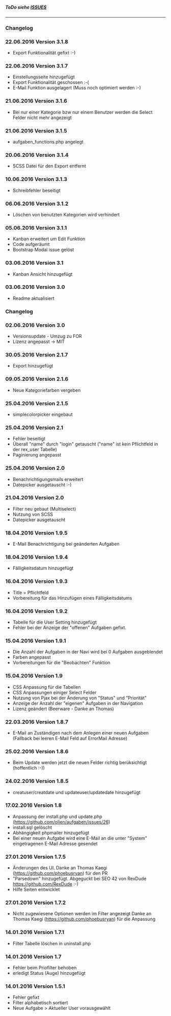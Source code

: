 ##### ToDo siehe [ISSUES](https://github.com/olien/aufgaben/issues) #####

---

### Changelog ###


### 22.06.2016 Version 3.1.8 ###

- Export Funktionalität gefixt :-)

### 22.06.2016 Version 3.1.7 ###

- Einstellungsseite hinzugefügt
- Export Funktionalität geschossen :-(
- E-Mail Funktion ausgelagert (Muss noch optimiert werden :-)

### 21.06.2016 Version 3.1.6 ###

- Bei nur einer Kategorie bzw nur einem Benutzer werden die Select Felder nicht mehr angezeigt

### 21.06.2016 Version 3.1.5 ###

- aufgaben_functions.php angelegt

### 20.06.2016 Version 3.1.4 ###

- SCSS Datei für den Export entfernt

### 10.06.2016 Version 3.1.3 ###

- Schreibfehler beseitigt

### 06.06.2016 Version 3.1.2 ###

- Löschen von benutzten Kategorien wird verhindert

### 05.06.2016 Version 3.1.1 ###

- Kanban erweitert um Edit Funktion
- Code aufgeräumt
- Bootstrap Modal issue gelöst


### 03.06.2016 Version 3.1 ###

- Kanban Ansicht hinzugefügt


### 03.06.2016 Version 3.0 ###

- Readme aktualisiert


### Changelog ###

### 02.06.2016 Version 3.0 ###

- Versionsupdate - Umzug zu FOR
- Lizenz angepasst -> MIT


### 30.05.2016 Version 2.1.7 ###

- Export hinzugefügt


### 09.05.2016 Version 2.1.6 ###

- Neue Kategoriefarben vergeben


### 25.04.2016 Version 2.1.5 ###

- simplecolorpicker eingebaut


### 25.04.2016 Version 2.1 ###

- Fehler beseitigt
- Überall "name" durch "login" getauscht ("name" ist kein Pflichtfeld in der rex_user Tabelle)
- Paginierung angepasst

### 25.04.2016 Version 2.0 ###

- Benachrichtigungsmails erweitert
- Datepicker ausgetauscht :-)


### 21.04.2016 Version 2.0 ###

- Filter neu gebaut (Multiselect)
- Nutzung von SCSS
- Datepicker ausgetauscht

### 18.04.2016 Version 1.9.5 ###

- E-Mail Benachrichtigung bei geänderten Aufgaben

### 18.04.2016 Version 1.9.4 ###

- Fälligkeitsdatum hinzugefügt

### 16.04.2016 Version 1.9.3 ###

- Title = Pflichtfeld
- Vorbereitung für das Hinzufügen eines Fälligkeitsdatums

### 16.04.2016 Version 1.9.2 ###

- Tabelle für die User Setting hinzugefügt
- Fehler bei der Anzeige der "offenen" Aufgaben gefixt.

### 15.04.2016 Version 1.9.1 ###

- Die Anzahl der Aufgaben in der Navi wird bei 0 Aufgaben ausgeblendet
- Farben angepasst
- Vorbereitungen für die "Beobachten" Funktion

### 15.04.2016 Version 1.9 ###

- CSS Anpassung für die Tabellen
- CSS Anpassungen einiger Select Felder
- Nutzung von Pjax bei der Änderung von "Status" und "Priorität"
- Anzeige der Anzahl der "eigenen" Aufgaben in der Navigation
- Lizenz geändert (Beerware - Danke an Thomas)


### 22.03.2016 Version 1.8.7 ###

- E-Mail an Zuständigen nach dem Anlegen einer neuen Aufgaben
  (Fallback bei leeren E-Mail Feld auf ErrorMail Adresse)

### 25.02.2016 Version 1.8.6 ###

- Beim Update werden jetzt die neuen Felder richtig berüksichtigt (hoffentlich :-))

### 24.02.2016 Version 1.8.5 ###

- creatuser/creatdate und updateuser/updatedate hinzugefügt

### 17.02.2016 Version 1.8 ###

- Anpassung der install.php und update.php (https://github.com/olien/aufgaben/issues/26)
- install.sql gelöscht
- Abhängigkeit phpmailer hinzugefügt
- Bei einer neuen Aufgabe wird eine E-Mail an die unter "System" eingetragenen E-Mail Adresse gesendet


### 27.01.2016 Version 1.7.5 ###

- Änderungen des UI. Danke an Thomas Kaegi (https://github.com/phoebusryan) für den PR
- "Parsedown" hinzugefügt. Abgeguckt bei SEO 42 von RexDude https://github.com/RexDude :-)
- Hilfe Seiten entwicklet


### 27.01.2016 Version 1.7.2 ###

- Nicht zugewiesene Optionen werden im Filter angezeigt
  Danke an Thomas Kaegi (https://github.com/phoebusryan) für die Anpassung

### 14.01.2016 Version 1.7.1 ###

- Filter Tabelle löschen in uninstall.php

### 14.01.2016 Version 1.7 ###

- Fehler beim Priofilter behoben
- erledigt Status (Auge) hinzugefügt

### 14.01.2016 Version 1.5.1 ###

- Fehler gefixt
- Filter alphabetisch sortiert
- Neue Aufgabe > Aktueller User vorausgewählt

